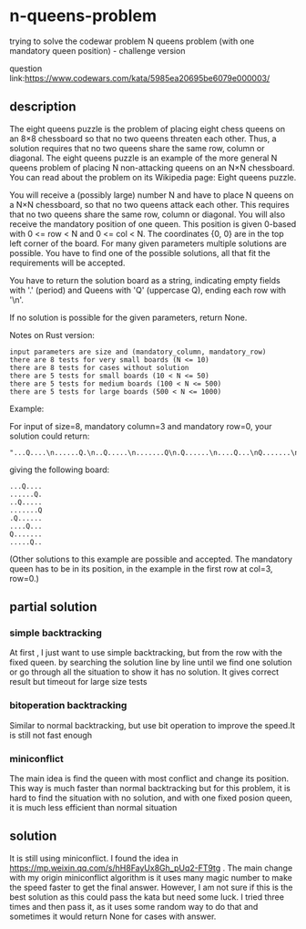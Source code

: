 # n-queens-problem
trying to solve the codewar problem N queens problem (with one mandatory queen position) - challenge version


question link:https://www.codewars.com/kata/5985ea20695be6079e000003/

## description

The eight queens puzzle is the problem of placing eight chess queens on an 8×8 chessboard so that no two queens threaten each other. Thus, a solution requires that no two queens share the same row, column or diagonal. The eight queens puzzle is an example of the more general N queens problem of placing N non-attacking queens on an N×N chessboard. You can read about the problem on its Wikipedia page: Eight queens puzzle.


You will receive a (possibly large) number N and have to place N queens on a N×N chessboard, so that no two queens attack each other. This requires that no two queens share the same row, column or diagonal. You will also receive the mandatory position of one queen. This position is given 0-based with 0 <= row < N and 0 <= col < N. The coordinates {0, 0} are in the top left corner of the board. For many given parameters multiple solutions are possible. You have to find one of the possible solutions, all that fit the requirements will be accepted.


You have to return the solution board as a string, indicating empty fields with '.' (period) and Queens with 'Q' (uppercase Q), ending each row with '\n'.


If no solution is possible for the given parameters, return None.


Notes on Rust version:

    input parameters are size and (mandatory_column, mandatory_row)
    there are 8 tests for very small boards (N <= 10)
    there are 8 tests for cases without solution
    there are 5 tests for small boards (10 < N <= 50)
    there are 5 tests for medium boards (100 < N <= 500)
    there are 5 tests for large boards (500 < N <= 1000)

Example:

For input of size=8, mandatory column=3 and mandatory row=0, your solution could return:

	"...Q....\n......Q.\n..Q.....\n.......Q\n.Q......\n....Q...\nQ.......\n.....Q..\n"

giving the following board:

	...Q....
	......Q.
	..Q.....
	.......Q
	.Q......
	....Q...
	Q.......
	.....Q..

(Other solutions to this example are possible and accepted. The mandatory queen has to be in its position, in the example in the first row at col=3, row=0.)

## partial solution

### simple backtracking

At first , I just want to use simple backtracking, but from the row with the fixed queen. by searching the solution line by line until we find one solution or go through all the situation to show it has no solution. It gives correct result but timeout for large size tests

### bitoperation backtracking
Similar to normal backtracking, but use bit operation to improve the speed.It is still not fast enough

### miniconflict
The main idea is find the queen with most conflict and change its position. This way is much faster than normal backtracking but for this problem, it is hard to find the situation with no solution, and with one fixed posion queen, it is much less efficient than normal situation

## solution
It is still using miniconflict. I found the idea in https://mp.weixin.qq.com/s/hH8FayUx8Gh_pUq2-FT9tg . The main change with my origin miniconflict algorithm is it uses many magic number to make the speed faster to get the final answer. However, I am not sure if this is the best solution as this could pass the kata but need some luck. I tried three times and then pass it, as it uses some random way to do that and sometimes it would return None for cases with answer.